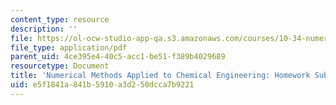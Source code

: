 ```yaml
---
content_type: resource
description: ''
file: https://ol-ocw-studio-app-qa.s3.amazonaws.com/courses/10-34-numerical-methods-applied-to-chemical-engineering-fall-2015/e5f1841a841b5910a3d250dcca7b9221_MIT10_34F15_HW_Guide_2015.pdf
file_type: application/pdf
parent_uid: 4ce395e4-40c5-acc1-be51-f389b4029689
resourcetype: Document
title: 'Numerical Methods Applied to Chemical Engineering: Homework Submission Guidelines'
uid: e5f1841a-841b-5910-a3d2-50dcca7b9221
---
```

